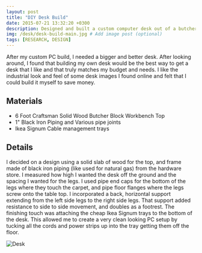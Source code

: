 ```yaml
---
layout: post
title: "DIY Desk Build"
date: 2015-07-21 13:32:20 +0300
description: Designed and built a custom computer desk out of a butcher block top and black iron pipe. # Add post description (optional)
img: /desk/desk-build-main.jpg # Add image post (optional)
tags: [RESEARCH, DESIGN]
---
```


After my custom PC build, I needed a bigger and better desk. After looking around, I found that building my own desk would be the best way to get a desk that I like and that truly matches my budget and needs. I like the industrial look and feel of some desk images I found online and felt that I could build it myself to save money.

## Materials
* 6 Foot Craftsman Solid Wood Butcher Block Workbench Top
* 1" Black Iron Piping and Various pipe joints
* Ikea Signum Cable management trays

## Details
I decided on a design using a solid slab of wood for the top, and frame made of black iron piping (like used for natural gas) from the hardware store. I measured how high I wanted the desk off the ground and the spacing I wanted for the legs. I used pipe end caps for the bottom of the legs where they touch the carpet, and pipe floor flanges where the legs screw onto the table top. I incorporated a back, horizontal support extending from the left side legs to the right side legs. That support added resistance to side to side movement, and doubles as a footrest. The finishing touch was attaching the cheap Ikea Signum trays to the bottom of the desk. This allowed me to create a very clean looking PC setup by tucking all the cords and power strips up into the tray getting them off the floor.

![Desk](http://wbenb.github.io/assets/img/desk/desk.jpg)


